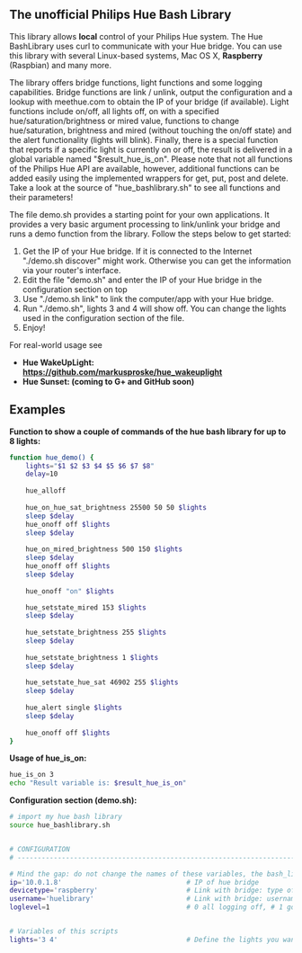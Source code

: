 ## The unofficial Philips Hue Bash Library

This library allows **local** control of your Philips Hue system. The Hue BashLibrary uses curl to communicate with your Hue bridge. You can use this library with several Linux-based systems, Mac OS X, **Raspberry** (Raspbian) and many more. 

The library offers bridge functions, light functions and some logging capabilities. Bridge functions are link / unlink, output the configuration and a lookup with meethue.com to obtain the IP of your bridge (if available). Light functions include on/off, all lights off, on with a specified hue/saturation/brightness or mired value, functions to change hue/saturation, brightness and mired (without touching the on/off state) and the alert functionality (lights will blink). Finally, there is a special function that reports if a specific light is currently on or off, the result is delivered in a global variable named "$result_hue_is_on". Please note that not all functions of the Philips Hue API are available, however, additional functions can be added easily using the implemented wrappers for get, put, post and delete. Take a look at the source of "hue_bashlibrary.sh" to see all functions and their parameters!

The file demo.sh provides a starting point for your own applications. It provides a very basic argument processing to link/unlink your bridge and runs a demo function from the library. Follow the steps below to get started:

1. Get the IP of your Hue bridge. If it is connected to the Internet "./demo.sh discover" might work. Otherwise you can get the information via your router's interface.
2. Edit the file "demo.sh" and enter the IP of your Hue bridge in the configuration section on top
3. Use "./demo.sh link" to link the computer/app with your Hue bridge.
4. Run "./demo.sh", lights 3 and 4 will show off. You can change the lights used in the configuration section of the file.
5. Enjoy!

For real-world usage see 
- **Hue WakeUpLight: https://github.com/markusproske/hue_wakeuplight**
- **Hue Sunset: (coming to G+ and GitHub soon)**


## Examples

**Function to show a couple of commands of the hue bash library for up to 8 lights:**
```bash
function hue_demo() {
	lights="$1 $2 $3 $4 $5 $6 $7 $8"
	delay=10
	
	hue_alloff
	
	hue_on_hue_sat_brightness 25500 50 50 $lights
	sleep $delay	
	hue_onoff off $lights
	sleep $delay	
		
	hue_on_mired_brightness 500 150 $lights
	sleep $delay	
	hue_onoff off $lights
	sleep $delay	
			
	hue_onoff "on" $lights

	hue_setstate_mired 153 $lights	
	sleep $delay
	
	hue_setstate_brightness 255 $lights	
	sleep $delay
	
	hue_setstate_brightness 1 $lights	
	sleep $delay
	
	hue_setstate_hue_sat 46902 255 $lights
	sleep $delay
	
	hue_alert single $lights
	sleep $delay
		
	hue_onoff off $lights
}
```

**Usage of hue_is_on:**

```bash
hue_is_on 3
echo "Result variable is: $result_hue_is_on"
```


**Configuration section (demo.sh):**

```bash
# import my hue bash library
source hue_bashlibrary.sh


# CONFIGURATION
# -----------------------------------------------------------------------------------------

# Mind the gap: do not change the names of these variables, the bash_library needs those...
ip='10.0.1.8'								# IP of hue bridge
devicetype='raspberry'						# Link with bridge: type of device
username='huelibrary'						# Link with bridge: username / app name (min 10 characters)
loglevel=1									# 0 all logging off, # 1 gossip, # 2 verbose, # 3 errors


# Variables of this scripts
lights='3 4'								# Define the lights you want to use, e.g. '3' or '3 4' or '3 4 7 9'
```